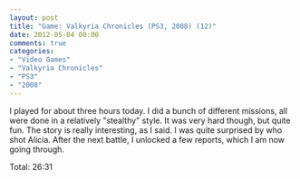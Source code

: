 ```yaml
---
layout: post
title: "Game: Valkyria Chronicles (PS3, 2008) (12)"
date: 2012-05-04 00:00
comments: true
categories:
- "Video Games"
- "Valkyria Chronicles"
- "PS3"
- "2008"
---
```


I played for about three hours today. I did a bunch of different
missions, all were done in a relatively "stealthy" style. It was
very hard though, but quite fun. The story is really interesting,
as I said. I was quite surprised by who shot Alicia. After the
next battle, I unlocked a few reports, which I am now going
through.

Total: 26:31
